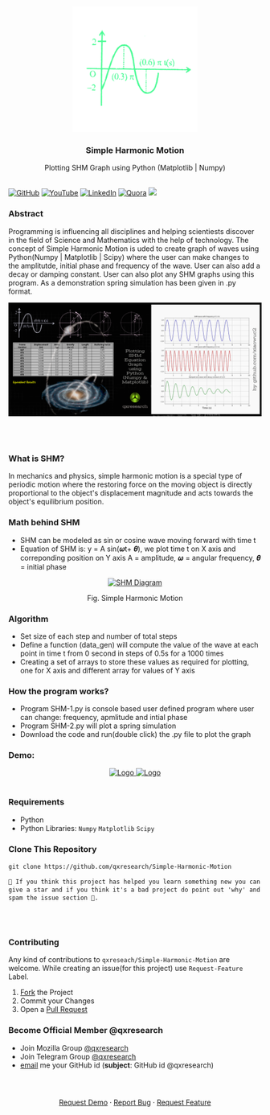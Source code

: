 <p align="center">
  <a href="https://www.youtube.com/channel/UCX7oe66V8zyFpAJyMfPL9VA">
    <img src="https://github.com/xiaowuc2/xiaowuc2/blob/master/source/SHM/shm%203.png" alt="Logo" width="250" height="250">
  </a>
  <h3 align="center">Simple Harmonic Motion</h3>
  <p align="center">
    Plotting SHM Graph using Python (Matplotlib | Numpy)
      <br />
    <br>
  </p>
</p>

[![GitHub](https://img.shields.io/static/v1.svg?label=Collaborators&message=1&color=success&logo=github&style=social)](https://github.com/qxresearch/Simple-Harmonic-Motion/graphs/contributors)
[![YouTube](https://img.shields.io/static/v1.svg?label=YouTube&message=@qxresearch&color=grey&logo=youtube&style=flat&logoColor=white&colorA=critical)](https://www.youtube.com/channel/UCX7oe66V8zyFpAJyMfPL9VA)
  [![LinkedIn](https://img.shields.io/static/v1.svg?label=LinkedIn&message=xiaowuc2&color=success&logo=linkedin&style=flat&logoColor=white&colorA=blue)](https://www.linkedin.com/in/xiaowuc2)
  [![Quora](https://img.shields.io/static/v1.svg?label=Quora&message=85.5k+views&color=white&logo=quora&style=social)](https://www.quora.com/profile/Rohit-Prasan-Mandal)
    <a href="https://github.com/qxresearch/Simple-Harmonic-Motion/pulse" alt="Activity">
        <img src="https://img.shields.io/github/commit-activity/m/badges/shields" /></a>


### Abstract
Programming is influencing all disciplines and helping scientiests discover in the field of Science and Mathematics with the help of technology. The concept of Simple Harmonic Motion is uded to create graph of waves using Python(Numpy | Matplotlib | Scipy) where the user can make changes to the amplitutde, initial phase and frequency of the wave. User can also add a decay or damping constant. User can also plot any SHM graphs using this program. As a demonstration spring simulation has been given in .py format.

<kbd><a href="https://qxresearch.github.io/qxresearch/"><img title="Abstract" src="https://github.com/xiaowuc2/xiaowuc2/blob/master/source/SHM/qxresearch%20shm%20by%20xiaowuc2.png"/></a></kbd><br/>

<br>
</br>

### What is SHM? 
In mechanics and physics, simple harmonic motion is a special type of periodic motion where the restoring force on the moving object is directly proportional to the object's displacement magnitude and acts towards the object's equilibrium position.

### Math behind SHM
- SHM can be modeled as sin or cosine wave moving forward with time t
- Equation of SHM is: y = A sin(𝝎t+ 𝜽), we plot time t on X axis and correponding position on Y axis
A = amplitude, 𝝎 = angular frequency, 𝜽 = initial phase

<p align="center">
  <a href="https://www.youtube.com/channel/UCX7oe66V8zyFpAJyMfPL9VA">
    <img src="https://github.com/xiaowuc2/xiaowuc2/blob/master/source/SHM/kisspng-simple-harmonic-motion-circular-motion-circular-or-5b0f7121ecc221.8503569515277386579698.png" alt="SHM Diagram">
  </a>

  <p align="center">
    Fig. Simple Harmonic Motion
  </p>
</p>

### Algorithm
- Set size of each step and number of total steps
- Define a function (data_gen) will compute the value of the wave at each point in time t from 0 second in steps of 0.5s for a 1000 times
- Creating a set of arrays to store these values as required for plotting, one for X axis and different array for values of Y axis 


### How the program works? 

- Program SHM-1.py is console based user defined program where user can change: frequency, apmlitude and intial phase 
- Program SHM-2.py will plot a spring simulation 
- Download the code and run(double click) the .py file to plot the graph
 
 
### Demo: 

<p align="center">
  <a href="https://www.youtube.com/channel/UCX7oe66V8zyFpAJyMfPL9VA">
    <img src="https://github.com/xiaowuc2/xiaowuc2/blob/master/source/SHM/SHM%20Demo%201.gif" alt="Logo" width="400" height="406">
    <img src="https://github.com/xiaowuc2/xiaowuc2/blob/master/source/SHM/SHM%20Demo%202.gif" alt="Logo" width="400" height="302">
  </a>
 
 <br>
</br>

### Requirements

* Python
* Python Libraries: `Numpy` `Matplotlib` `Scipy`


### Clone This Repository

```
git clone https://github.com/qxresearch/Simple-Harmonic-Motion
```

```
📑 If you think this project has helped you learn something new you can give a star and if you think it's a bad project do point out 'why' and spam the issue section 🚩. 
```

<br>
</br>

### Contributing

Any kind of contributions to `qxreseach/Simple-Harmonic-Motion` are welcome. While creating an issue(for this project) use `Request-Feature` Label.

1. [Fork](https://github.com/qxresearch/Simple-Harmonic-Motion/fork) the Project
2. Commit your Changes
3. Open a [Pull Request](https://github.com/qxresearch/Simple-Harmonic-Motion/pulls)

### Become Official Member @qxresearch

* Join Mozilla Group [@qxresearch](https://community.mozilla.org/en/groups/qx-research/)
* Join Telegram Group [@qxresearch](https://t.me/qxresearch)
* <a href = "mailto: rohitmandal814566@gmail.com">email</a> me your GitHub id (**subject**: GitHub id @qxresearch)


<h3 align="center"></h3>

  <p align="center">
    <br>
    <br/>
    <a href="https://www.youtube.com/channel/UCX7oe66V8zyFpAJyMfPL9VA">Request Demo</a>
    ·
    <a href="https://github.com/qxresearch/Simple-Harmonic-Motion/issues">Report Bug</a>
    ·
    <a href="https://github.com/qxresearch/Simple-Harmonic-Motion/issues">Request Feature</a>
  </p>
</p>
